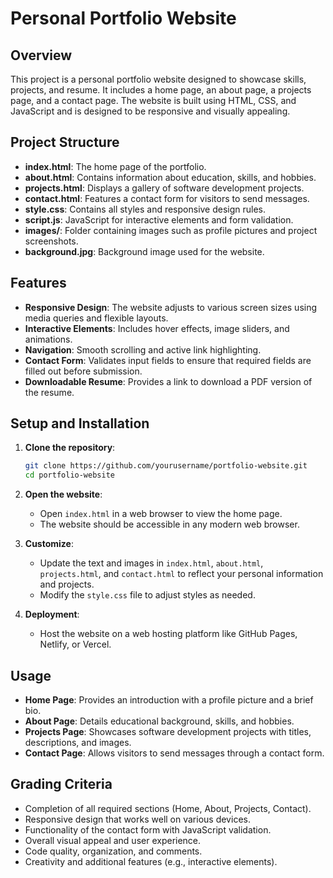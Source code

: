 # Personal Portfolio Website

## Overview
This project is a personal portfolio website designed to showcase skills, projects, and resume. It includes a home page, an about page, a projects page, and a contact page. The website is built using HTML, CSS, and JavaScript and is designed to be responsive and visually appealing.

## Project Structure

- **index.html**: The home page of the portfolio.
- **about.html**: Contains information about education, skills, and hobbies.
- **projects.html**: Displays a gallery of software development projects.
- **contact.html**: Features a contact form for visitors to send messages.
- **style.css**: Contains all styles and responsive design rules.
- **script.js**: JavaScript for interactive elements and form validation.
- **images/**: Folder containing images such as profile pictures and project screenshots.
- **background.jpg**: Background image used for the website.

## Features

- **Responsive Design**: The website adjusts to various screen sizes using media queries and flexible layouts.
- **Interactive Elements**: Includes hover effects, image sliders, and animations.
- **Navigation**: Smooth scrolling and active link highlighting.
- **Contact Form**: Validates input fields to ensure that required fields are filled out before submission.
- **Downloadable Resume**: Provides a link to download a PDF version of the resume.

## Setup and Installation

1. **Clone the repository**:
    ```bash
    git clone https://github.com/yourusername/portfolio-website.git
    cd portfolio-website
    ```

2. **Open the website**:
    - Open `index.html` in a web browser to view the home page.
    - The website should be accessible in any modern web browser.

3. **Customize**:
    - Update the text and images in `index.html`, `about.html`, `projects.html`, and `contact.html` to reflect your personal information and projects.
    - Modify the `style.css` file to adjust styles as needed.

4. **Deployment**:
    - Host the website on a web hosting platform like GitHub Pages, Netlify, or Vercel.

## Usage

- **Home Page**: Provides an introduction with a profile picture and a brief bio.
- **About Page**: Details educational background, skills, and hobbies.
- **Projects Page**: Showcases software development projects with titles, descriptions, and images.
- **Contact Page**: Allows visitors to send messages through a contact form.

## Grading Criteria

- Completion of all required sections (Home, About, Projects, Contact).
- Responsive design that works well on various devices.
- Functionality of the contact form with JavaScript validation.
- Overall visual appeal and user experience.
- Code quality, organization, and comments.
- Creativity and additional features (e.g., interactive elements).
